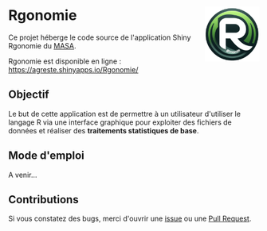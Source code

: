 Rgonomie <img src="app/www/logo_rgonomie_transparent.png" width=110 align="right"/>
======================================

Ce projet héberge le code source de l'application Shiny Rgonomie du [MASA](https://agreste.agriculture.gouv.fr/agreste-web/).

Rgonomie est disponible en ligne : https://agreste.shinyapps.io/Rgonomie/

## Objectif

Le but de cette application est de permettre à un utilisateur d'utiliser le 
langage R via une interface graphique pour exploiter des fichiers de données 
et réaliser des **traitements statistiques de base**.

## Mode d'emploi

A venir...  

## Contributions

Si vous constatez des bugs, merci d'ouvrir une [issue](https://github.com/SSM-Agriculture/Rgonomie/issues) ou une [Pull Request](https://github.com/SSM-Agriculture/Rgonomie/pulls).
